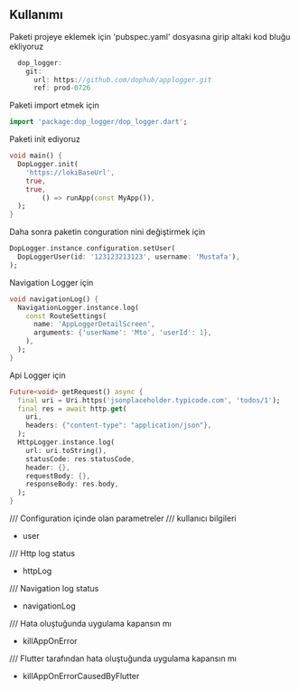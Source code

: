 <!-- 
Loki ile loglama. 
-->

## Kullanımı

Paketi projeye eklemek için 'pubspec.yaml' dosyasına girip altaki kod bluğu ekliyoruz
```dart
  dop_logger:
    git:
      url: https://github.com/dophub/applogger.git
      ref: prod-0726
```

Paketi import etmek için
```dart
import 'package:dop_logger/dop_logger.dart';
```

Paketi init ediyoruz
```dart
void main() {
  DopLogger.init(
    'https://lokiBaseUrl',
    true,
    true,
        () => runApp(const MyApp()),
  );
}
```

Daha sonra paketin conguration nini değiştirmek için
```dart
DopLogger.instance.configuration.setUser(
  DopLoggerUser(id: '123123213123', username: 'Mustafa'),
);
```

Navigation Logger için
```dart
void navigationLog() {
  NavigationLogger.instance.log(
    const RouteSettings(
      name: 'AppLoggerDetailScreen',
      arguments: {'userName': 'Mto', 'userId': 1},
    ),
  );
}
```

Api Logger için
```dart
Future<void> getRequest() async {
  final uri = Uri.https('jsonplaceholder.typicode.com', 'todos/1');
  final res = await http.get(
    uri,
    headers: {"content-type": "application/json"},
  );
  HttpLogger.instance.log(
    url: uri.toString(),
    statusCode: res.statusCode,
    header: {},
    requestBody: {},
    responseBody: res.body,
  );
}
```


/// Configuration içinde olan parametreler
/// kullanıcı bilgileri
* user

/// Http log status
* httpLog

/// Navigation log status
* navigationLog

/// Hata oluştuğunda uygulama kapansın mı
* killAppOnError

/// Flutter tarafından hata oluştuğunda uygulama kapansın mı
* killAppOnErrorCausedByFlutter